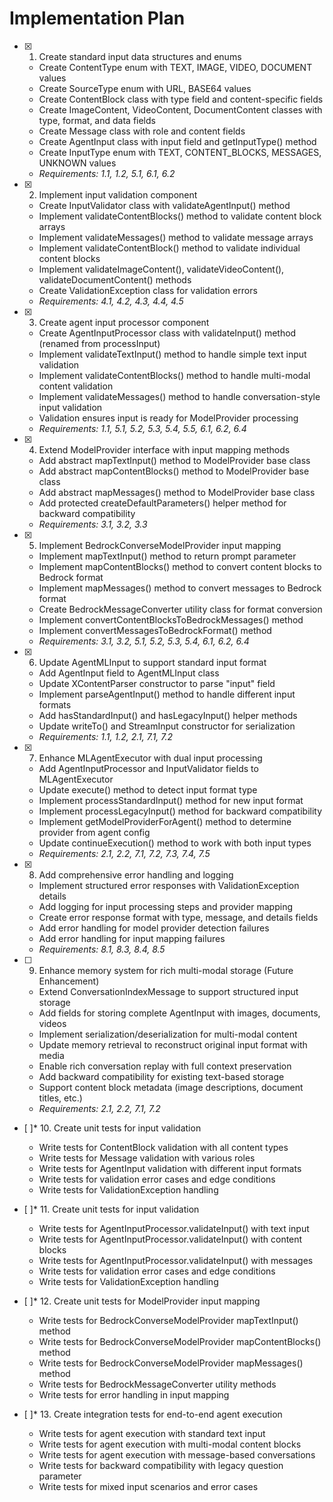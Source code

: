 # Implementation Plan

- [x] 1. Create standard input data structures and enums
  - Create ContentType enum with TEXT, IMAGE, VIDEO, DOCUMENT values
  - Create SourceType enum with URL, BASE64 values  
  - Create ContentBlock class with type field and content-specific fields
  - Create ImageContent, VideoContent, DocumentContent classes with type, format, and data fields
  - Create Message class with role and content fields
  - Create AgentInput class with input field and getInputType() method
  - Create InputType enum with TEXT, CONTENT_BLOCKS, MESSAGES, UNKNOWN values
  - _Requirements: 1.1, 1.2, 5.1, 6.1, 6.2_

- [x] 2. Implement input validation component
  - Create InputValidator class with validateAgentInput() method
  - Implement validateContentBlocks() method to validate content block arrays
  - Implement validateMessages() method to validate message arrays  
  - Implement validateContentBlock() method to validate individual content blocks
  - Implement validateImageContent(), validateVideoContent(), validateDocumentContent() methods
  - Create ValidationException class for validation errors
  - _Requirements: 4.1, 4.2, 4.3, 4.4, 4.5_

- [x] 3. Create agent input processor component
  - Create AgentInputProcessor class with validateInput() method (renamed from processInput)
  - Implement validateTextInput() method to handle simple text input validation
  - Implement validateContentBlocks() method to handle multi-modal content validation
  - Implement validateMessages() method to handle conversation-style input validation
  - Validation ensures input is ready for ModelProvider processing
  - _Requirements: 1.1, 5.1, 5.2, 5.3, 5.4, 5.5, 6.1, 6.2, 6.4_

- [x] 4. Extend ModelProvider interface with input mapping methods
  - Add abstract mapTextInput() method to ModelProvider base class
  - Add abstract mapContentBlocks() method to ModelProvider base class
  - Add abstract mapMessages() method to ModelProvider base class
  - Add protected createDefaultParameters() helper method for backward compatibility
  - _Requirements: 3.1, 3.2, 3.3_

- [x] 5. Implement BedrockConverseModelProvider input mapping
  - Implement mapTextInput() method to return prompt parameter
  - Implement mapContentBlocks() method to convert content blocks to Bedrock format
  - Implement mapMessages() method to convert messages to Bedrock format
  - Create BedrockMessageConverter utility class for format conversion
  - Implement convertContentBlocksToBedrockMessages() method
  - Implement convertMessagesToBedrockFormat() method
  - _Requirements: 3.1, 3.2, 5.1, 5.2, 5.3, 5.4, 6.1, 6.2, 6.4_

- [x] 6. Update AgentMLInput to support standard input format
  - Add AgentInput field to AgentMLInput class
  - Update XContentParser constructor to parse "input" field
  - Implement parseAgentInput() method to handle different input formats
  - Add hasStandardInput() and hasLegacyInput() helper methods
  - Update writeTo() and StreamInput constructor for serialization
  - _Requirements: 1.1, 1.2, 2.1, 7.1, 7.2_

- [x] 7. Enhance MLAgentExecutor with dual input processing
  - Add AgentInputProcessor and InputValidator fields to MLAgentExecutor
  - Update execute() method to detect input format type
  - Implement processStandardInput() method for new input format
  - Implement processLegacyInput() method for backward compatibility
  - Implement getModelProviderForAgent() method to determine provider from agent config
  - Update continueExecution() method to work with both input types
  - _Requirements: 2.1, 2.2, 7.1, 7.2, 7.3, 7.4, 7.5_

- [x] 8. Add comprehensive error handling and logging
  - Implement structured error responses with ValidationException details
  - Add logging for input processing steps and provider mapping
  - Create error response format with type, message, and details fields
  - Add error handling for model provider detection failures
  - Add error handling for input mapping failures
  - _Requirements: 8.1, 8.3, 8.4, 8.5_

- [ ] 9. Enhance memory system for rich multi-modal storage (Future Enhancement)
  - Extend ConversationIndexMessage to support structured input storage
  - Add fields for storing complete AgentInput with images, documents, videos
  - Implement serialization/deserialization for multi-modal content
  - Update memory retrieval to reconstruct original input format with media
  - Enable rich conversation replay with full context preservation
  - Add backward compatibility for existing text-based storage
  - Support content block metadata (image descriptions, document titles, etc.)
  - _Requirements: 2.1, 2.2, 7.1, 7.2_

- [ ]* 10. Create unit tests for input validation
  - Write tests for ContentBlock validation with all content types
  - Write tests for Message validation with various roles
  - Write tests for AgentInput validation with different input formats
  - Write tests for validation error cases and edge conditions
  - Write tests for ValidationException handling

- [ ]* 11. Create unit tests for input validation
  - Write tests for AgentInputProcessor.validateInput() with text input
  - Write tests for AgentInputProcessor.validateInput() with content blocks
  - Write tests for AgentInputProcessor.validateInput() with messages
  - Write tests for validation error cases and edge conditions
  - Write tests for ValidationException handling

- [ ]* 12. Create unit tests for ModelProvider input mapping
  - Write tests for BedrockConverseModelProvider mapTextInput() method
  - Write tests for BedrockConverseModelProvider mapContentBlocks() method  
  - Write tests for BedrockConverseModelProvider mapMessages() method
  - Write tests for BedrockMessageConverter utility methods
  - Write tests for error handling in input mapping

- [ ]* 13. Create integration tests for end-to-end agent execution
  - Write tests for agent execution with standard text input
  - Write tests for agent execution with multi-modal content blocks
  - Write tests for agent execution with message-based conversations
  - Write tests for backward compatibility with legacy question parameter
  - Write tests for mixed input scenarios and error cases